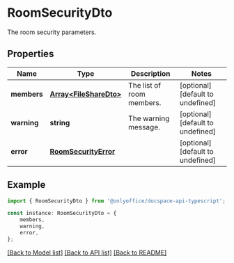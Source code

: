 # RoomSecurityDto

The room security parameters.

## Properties

Name | Type | Description | Notes
------------ | ------------- | ------------- | -------------
**members** | [**Array&lt;FileShareDto&gt;**](FileShareDto.md) | The list of room members. | [optional] [default to undefined]
**warning** | **string** | The warning message. | [optional] [default to undefined]
**error** | [**RoomSecurityError**](RoomSecurityError.md) |  | [optional] [default to undefined]

## Example

```typescript
import { RoomSecurityDto } from '@onlyoffice/docspace-api-typescript';

const instance: RoomSecurityDto = {
    members,
    warning,
    error,
};
```

[[Back to Model list]](../README.md#documentation-for-models) [[Back to API list]](../README.md#documentation-for-api-endpoints) [[Back to README]](../README.md)
